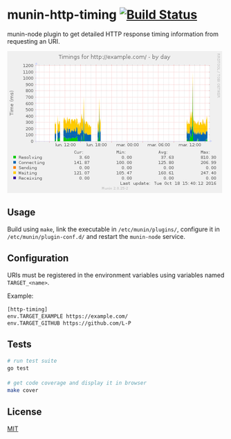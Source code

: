 # munin-http-timing [![Build Status](https://travis-ci.org/DigitalBackstage/munin-http-timing.svg?branch=master)](https://travis-ci.org/DigitalBackstage/munin-http-timing)
munin-node plugin to get detailed HTTP response timing information from
requesting an URI.

![rendered graph example](example.png)

## Usage
Build using `make`, link the executable in `/etc/munin/plugins/`, configure it
in `/etc/munin/plugin-conf.d/` and restart the `munin-node` service.

## Configuration
URIs must be registered in the environment variables using variables named
`TARGET_<name>`.

Example:
```
[http-timing]
env.TARGET_EXAMPLE https://example.com/
env.TARGET_GITHUB https://github.com/L-P
```

## Tests
```bash
# run test suite
go test

# get code coverage and display it in browser
make cover
```

## License
[MIT](LICENSE)
